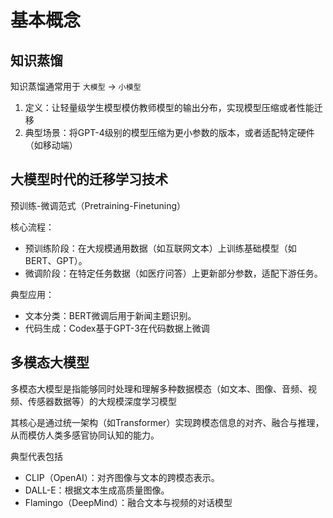 # 基本概念


## 知识蒸馏

知识蒸馏通常用于 `大模型` -> `小模型`

1. 定义：让轻量级学生模型模仿教师模型的输出分布，实现模型压缩或者性能迁移
2. 典型场景：将GPT-4级别的模型压缩为更小参数的版本，或者适配特定硬件（如移动端）


## 大模型时代的迁移学习技术

预训练-微调范式（Pretraining-Finetuning）

核心流程：
- 预训练阶段：在大规模通用数据（如互联网文本）上训练基础模型（如BERT、GPT）。
- 微调阶段：在特定任务数据（如医疗问答）上更新部分参数，适配下游任务。

典型应用：
- 文本分类：BERT微调后用于新闻主题识别。
- 代码生成：Codex基于GPT-3在代码数据上微调


## 多模态大模型

多模态大模型是指能够同时处理和理解多种数据模态（如文本、图像、音频、视频、传感器数据等）的大规模深度学习模型

其核心是通过统一架构（如Transformer）实现跨模态信息的对齐、融合与推理，从而模仿人类多感官协同认知的能力。

典型代表包括
- CLIP（OpenAI）：对齐图像与文本的跨模态表示。
- DALL-E：根据文本生成高质量图像。
- Flamingo（DeepMind）：融合文本与视频的对话模型